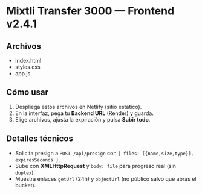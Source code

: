 Mixtli Transfer 3000 — Frontend v2.4.1
========================================

Archivos
--------
- index.html
- styles.css
- app.js

Cómo usar
---------
1) Despliega estos archivos en Netlify (sitio estático).
2) En la interfaz, pega tu **Backend URL** (Render) y guarda.
3) Elige archivos, ajusta la expiración y pulsa **Subir todo**.

Detalles técnicos
-----------------
- Solicita presign a `POST /api/presign` con `{ files: [{name,size,type}], expiresSeconds }`.
- Sube con **XMLHttpRequest** y `body: file` para progreso real (sin `duplex`).
- Muestra enlaces `getUrl` (24h) y `objectUrl` (no público salvo que abras el bucket).

